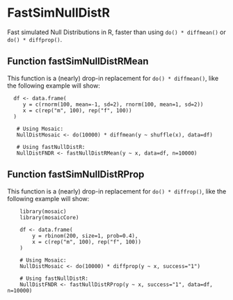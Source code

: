 # FastSimNullDistR

Fast simulated Null Distributions in R, faster than using `do() * diffmean()` or `do() * diffprop()`. 

## Function fastSimNullDistRMean

This function is a (nearly) drop-in replacement for `do() * diffmean()`, like the following example will show:

```
  df <- data.frame(
     y = c(rnorm(100, mean=-1, sd=2), rnorm(100, mean=1, sd=2))
     x = c(rep("m", 100), rep("f", 100))
  )
  
   # Using Mosaic:
   NullDistMosaic <- do(10000) * diffmean(y ~ shuffle(x), data=df)
  
   # Using fastNullDistR:
   NullDistFNDR <- fastNullDistRMean(y ~ x, data=df, n=10000)
```

## Function fastSimNullDistRProp

This function is a (nearly) drop-in replacement for `do() * diffrop()`, like the following example will show:
```
    library(mosaic)
    library(mosaicCore)

    df <- data.frame(
        y = rbinom(200, size=1, prob=0.4),
        x = c(rep("m", 100), rep("f", 100))
    )
     
    # Using Mosaic:
    NullDistMosaic <- do(10000) * diffprop(y ~ x, success="1")

    # Using fastNullDistR:
    NullDistFNDR <- fastNullDistRProp(y ~ x, success="1", data=df, n=10000)
```
